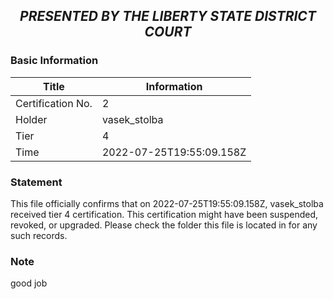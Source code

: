 ## <p align="center"><i><b> PRESENTED BY THE LIBERTY STATE DISTRICT COURT </i></b><p>

### Basic Information
  
  Title | Information
  --- | ---
  Certification No. | 2
  Holder | vasek_stolba
  Tier | 4
  Time | 2022-07-25T19:55:09.158Z
  
### Statement
  This file officially confirms that on 2022-07-25T19:55:09.158Z, vasek_stolba received tier 4 certification. This certification might have been suspended, revoked, or upgraded. Please check the folder this file is located in for any such records.

### Note
  good job